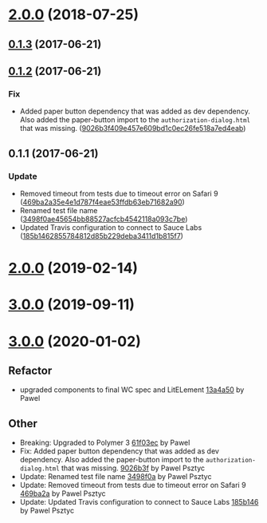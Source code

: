 <a name="2.0.0"></a>
# [2.0.0](https://github.com/advanced-rest-client/auth-dialogs/compare/0.1.2...2.0.0) (2018-07-25)




<a name="0.1.3"></a>
## [0.1.3](https://github.com/advanced-rest-client/auth-dialogs/compare/0.1.2...v0.1.3) (2017-06-21)




<a name="0.1.2"></a>
## [0.1.2](https://github.com/advanced-rest-client/auth-dialogs/compare/0.1.1...v0.1.2) (2017-06-21)


### Fix

* Added paper button dependency that was added as dev dependency. Also added the paper-button import to the `authorization-dialog.html` that was missing. ([9026b3f409e457e609bd1c0ec26fe518a7ed4eab](https://github.com/advanced-rest-client/auth-dialogs/commit/9026b3f409e457e609bd1c0ec26fe518a7ed4eab))



<a name="0.1.1"></a>
## 0.1.1 (2017-06-21)


### Update

* Removed timeout from tests due to timeout error on Safari 9 ([469ba2a35e4e1d787f4eae53ffdb63eb71682a90](https://github.com/advanced-rest-client/auth-dialogs/commit/469ba2a35e4e1d787f4eae53ffdb63eb71682a90))
* Renamed test file name ([3498f0ae45654bb88527acfcb4542118a093c7be](https://github.com/advanced-rest-client/auth-dialogs/commit/3498f0ae45654bb88527acfcb4542118a093c7be))
* Updated Travis configuration to connect to Sauce Labs ([185b1462855784812d85b229deba3411d1b815f7](https://github.com/advanced-rest-client/auth-dialogs/commit/185b1462855784812d85b229deba3411d1b815f7))



# [2.0.0](https://github.com/advanced-rest-client/auth-dialogs/compare/0.1.2...2.0.0) (2019-02-14)




# [3.0.0](https://github.com/advanced-rest-client/auth-dialogs/compare/0.1.2...3.0.0) (2019-09-11)



<a name="3.0.0"></a>
# [3.0.0](https://github.com/advanced-rest-client/auth-dialogs/compare/2.0.0...3.0.0) (2020-01-02)

## Refactor

* upgraded components to final WC spec and LitELement [13a4a50](https://github.com/advanced-rest-client/auth-dialogs/commit/13a4a50098b3cdbccb1135c70774f9507a162ebd) by Pawel


## Other

* Breaking: Upgraded to Polymer 3
 [61f03ec](https://github.com/advanced-rest-client/auth-dialogs/commit/61f03ecccaa039358a1c4528d35ab4bcf6aac7bb) by Pawel
* Fix: Added paper button dependency that was added as dev dependency. Also added the paper-button import to the `authorization-dialog.html` that was missing.
 [9026b3f](https://github.com/advanced-rest-client/auth-dialogs/commit/9026b3f409e457e609bd1c0ec26fe518a7ed4eab) by Pawel Psztyc
* Update: Renamed test file name
 [3498f0a](https://github.com/advanced-rest-client/auth-dialogs/commit/3498f0ae45654bb88527acfcb4542118a093c7be) by Pawel Psztyc
* Update: Removed timeout from tests due to timeout error on Safari 9
 [469ba2a](https://github.com/advanced-rest-client/auth-dialogs/commit/469ba2a35e4e1d787f4eae53ffdb63eb71682a90) by Pawel Psztyc
* Update: Updated Travis configuration to connect to Sauce Labs
 [185b146](https://github.com/advanced-rest-client/auth-dialogs/commit/185b1462855784812d85b229deba3411d1b815f7) by Pawel Psztyc


